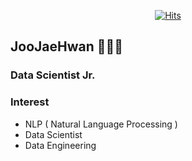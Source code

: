 <div align=center>
  
[![Hits](https://hits.seeyoufarm.com/api/count/incr/badge.svg?url=https%3A%2F%2Fgithub.com%2FJooJaeHwan)](https://hits.seeyoufarm.com)

</div>

## JooJaeHwan 👨🏻‍💻 
### Data Scientist Jr.

### Interest
- NLP ( Natural Language Processing )
- Data Scientist
- Data Engineering
